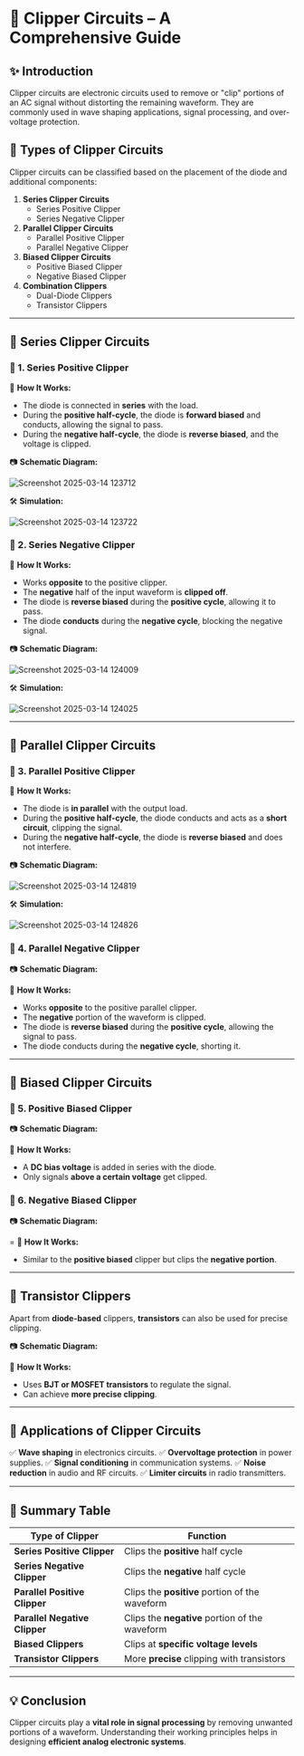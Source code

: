 # 📘 Clipper Circuits – A Comprehensive Guide

## ✨ Introduction
Clipper circuits are electronic circuits used to remove or "clip" portions of an AC signal without distorting the remaining waveform. They are commonly used in wave shaping applications, signal processing, and over-voltage protection.

## 🔹 Types of Clipper Circuits
Clipper circuits can be classified based on the placement of the diode and additional components:

1. **Series Clipper Circuits**
   - Series Positive Clipper
   - Series Negative Clipper
2. **Parallel Clipper Circuits**
   - Parallel Positive Clipper
   - Parallel Negative Clipper
3. **Biased Clipper Circuits**
   - Positive Biased Clipper
   - Negative Biased Clipper
4. **Combination Clippers**
   - Dual-Diode Clippers
   - Transistor Clippers

---

## 📌 Series Clipper Circuits
### 🔹 1. Series Positive Clipper

🔹 **How It Works:**
- The diode is connected in **series** with the load.
- During the **positive half-cycle**, the diode is **forward biased** and conducts, allowing the signal to pass.
- During the **negative half-cycle**, the diode is **reverse biased**, and the voltage is clipped.
  
📷 **Schematic Diagram:**

![Screenshot 2025-03-14 123712](https://github.com/user-attachments/assets/b589cff3-30eb-4cbd-aa97-275c5d808729)

🛠 **Simulation:**

![Screenshot 2025-03-14 123722](https://github.com/user-attachments/assets/c0e35f0e-4f00-4df5-8274-42c33b1559a9)


### 🔹 2. Series Negative Clipper

🔹 **How It Works:**
- Works **opposite** to the positive clipper.
- The **negative** half of the input waveform is **clipped off**.
- The diode is **reverse biased** during the **positive cycle**, allowing it to pass.
- The diode **conducts** during the **negative cycle**, blocking the negative signal.

📷 **Schematic Diagram:**

![Screenshot 2025-03-14 124009](https://github.com/user-attachments/assets/2dd0cb28-b544-419e-bcc5-28deecda3d0f)

🛠 **Simulation:**

![Screenshot 2025-03-14 124025](https://github.com/user-attachments/assets/d0ea0b43-9127-46bb-95bb-c89f8aee3c0c)


---

## 📌 Parallel Clipper Circuits
### 🔹 3. Parallel Positive Clipper

🔹 **How It Works:**
- The diode is **in parallel** with the output load.
- During the **positive half-cycle**, the diode conducts and acts as a **short circuit**, clipping the signal.
- During the **negative half-cycle**, the diode is **reverse biased** and does not interfere.

📷 **Schematic Diagram:**

![Screenshot 2025-03-14 124819](https://github.com/user-attachments/assets/652045b6-9c80-4ff7-a410-2b5ce3024de8)

🛠 **Simulation:**

![Screenshot 2025-03-14 124826](https://github.com/user-attachments/assets/b97cdc56-9e02-4c8a-9d8b-a250f33368c4)



### 🔹 4. Parallel Negative Clipper
📷 **Schematic Diagram:**



🔹 **How It Works:**
- Works **opposite** to the positive parallel clipper.
- The **negative** portion of the waveform is clipped.
- The diode is **reverse biased** during the **positive cycle**, allowing the signal to pass.
- The diode conducts during the **negative cycle**, shorting it.

---

## 📌 Biased Clipper Circuits
### 🔹 5. Positive Biased Clipper
📷 **Schematic Diagram:**



🔹 **How It Works:**
- A **DC bias voltage** is added in series with the diode.
- Only signals **above a certain voltage** get clipped.

### 🔹 6. Negative Biased Clipper
📷 **Schematic Diagram:**

=
🔹 **How It Works:**
- Similar to the **positive biased** clipper but clips the **negative portion**.

---

## 📌 Transistor Clippers
Apart from **diode-based** clippers, **transistors** can also be used for precise clipping.

📷 **Schematic Diagram:**



🔹 **How It Works:**
- Uses **BJT or MOSFET transistors** to regulate the signal.
- Can achieve **more precise clipping**.

---

## 📌 Applications of Clipper Circuits
✅ **Wave shaping** in electronics circuits.
✅ **Overvoltage protection** in power supplies.
✅ **Signal conditioning** in communication systems.
✅ **Noise reduction** in audio and RF circuits.
✅ **Limiter circuits** in radio transmitters.

---

## 📌 Summary Table
| Type of Clipper | Function |
|----------------|----------|
| **Series Positive Clipper** | Clips the **positive** half cycle |
| **Series Negative Clipper** | Clips the **negative** half cycle |
| **Parallel Positive Clipper** | Clips the **positive** portion of the waveform |
| **Parallel Negative Clipper** | Clips the **negative** portion of the waveform |
| **Biased Clippers** | Clips at **specific voltage levels** |
| **Transistor Clippers** | More **precise** clipping with transistors |

---

## 💡 Conclusion
Clipper circuits play a **vital role in signal processing** by removing unwanted portions of a waveform. Understanding their working principles helps in designing **efficient analog electronic systems**.


